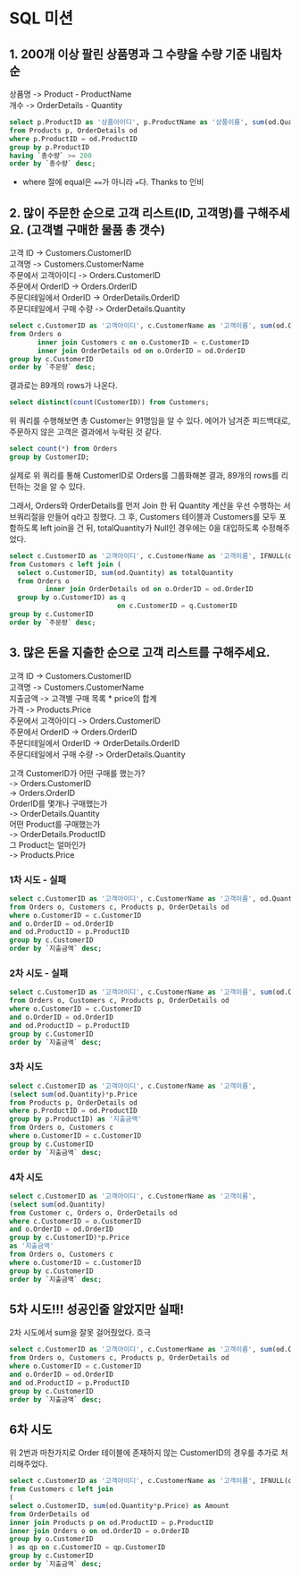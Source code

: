 # SQL 미션
## 1. 200개 이상 팔린 상품명과 그 수량을 수량 기준 내림차순  
   상품명 -> Product - ProductName  
   개수 -> OrderDetails - Quantity  

```sql
select p.ProductID as '상품아이디', p.ProductName as '상품이름', sum(od.Quantity) as '총수량'
from Products p, OrderDetails od
where p.ProductID = od.ProductID
group by p.ProductID
having `총수량` >= 200
order by `총수량` desc;
```

* where 절에 equal은 `==`가 아니라 `=`다. Thanks to 인비

## 2. 많이 주문한 순으로 고객 리스트(ID, 고객명)를 구해주세요. (고객별 구매한 물품 총 갯수)    
   고객 ID -> Customers.CustomerID  
   고객명 -> Customers.CustomerName   
   주문에서 고객아이디 -> Orders.CustomerID    
   주문에서 OrderID -> Orders.OrderID  
   주문디테일에서 OrderID -> OrderDetails.OrderID  
   주문디테일에서 구매 수량 -> OrderDetails.Quantity  

```sql
select c.CustomerID as '고객아이디', c.CustomerName as '고객이름', sum(od.Quantity) as '주문량'
from Orders o
       inner join Customers c on o.CustomerID = c.CustomerID
       inner join OrderDetails od on o.OrderID = od.OrderID
group by c.CustomerID
order by `주문량` desc;
```
결과로는 89개의 rows가 나온다.

```sql
select distinct(count(CustomerID)) from Customers;
```
위 쿼리를 수행해보면 총 Customer는 91명임을 알 수 있다.
에어가 남겨준 피드백대로, 주문하지 않은 고객은 결과에서 누락된 것 같다.

```sql
select count(*) from Orders
group by CustomerID;
```
실제로 위 쿼리를 통해 CustomerID로 Orders를 그룹화해본 결과, 89개의 rows를 리턴하는 것을 알 수 있다.

그래서, Orders와 OrderDetails를 먼저 Join 한 뒤 Quantity 계산을 우선 수행하는 서브쿼리절을 만들어 q라고 칭했다. 그 후, Customers 테이블과
Customers를 모두 포함하도록 left join을 건 뒤, totalQuantity가 Null인 경우에는 0을 대입하도록 
수정해주었다.

```sql
select c.CustomerID as '고객아이디', c.CustomerName as '고객이름', IFNULL(q.totalQuantity, 0) as '주문량'
from Customers c left join (
  select o.CustomerID, sum(od.Quantity) as totalQuantity
  from Orders o
         inner join OrderDetails od on o.OrderID = od.OrderID
  group by o.CustomerID) as q
                           on c.CustomerID = q.CustomerID
group by c.CustomerID
order by `주문량` desc;
```

## 3. 많은 돈을 지출한 순으로 고객 리스트를 구해주세요.  
   고객 ID -> Customers.CustomerID  
   고객명 -> Customers.CustomerName  
   지출금액 -> 고객별 구매 목록 * price의 합계  
   가격 -> Products.Price  
   주문에서 고객아이디 -> Orders.CustomerID  
   주문에서 OrderID -> Orders.OrderID  
   주문디테일에서 OrderID -> OrderDetails.OrderID  
   주문디테일에서 구매 수량 -> OrderDetails.Quantity  
  
고객 CustomerID가 어떤 구매를 했는가?  
-> Orders.CustomerID  
-> Orders.OrderID  
OrderID를 몇개나 구매했는가  
-> OrderDetails.Quantity  
어떤 Product를 구매했는가  
-> OrderDetails.ProductID  
그 Product는 얼마인가  
-> Products.Price  
  
### 1차 시도 - 실패
```sql
select c.CustomerID as '고객아이디', c.CustomerName as '고객이름', od.Quantity*p.Price as '지출금액'
from Orders o, Customers c, Products p, OrderDetails od
where o.CustomerID = c.CustomerID 
and o.OrderID = od.OrderID
and od.ProductID = p.ProductID
group by c.CustomerID
order by `지출금액` desc;
```

### 2차 시도 - 실패
```sql
select c.CustomerID as '고객아이디', c.CustomerName as '고객이름', sum(od.Quantity)*p.Price as '지출금액'
from Orders o, Customers c, Products p, OrderDetails od
where o.CustomerID = c.CustomerID 
and o.OrderID = od.OrderID
and od.ProductID = p.ProductID
group by c.CustomerID
order by `지출금액` desc;
```

### 3차 시도
```sql
select c.CustomerID as '고객아이디', c.CustomerName as '고객이름', 
(select sum(od.Quantity)*p.Price
from Products p, OrderDetails od
where p.ProductID = od.ProductID
group by p.ProductID) as '지출금액'
from Orders o, Customers c
where o.CustomerID = c.CustomerID 
group by c.CustomerID
order by `지출금액` desc;
```

### 4차 시도
```sql
select c.CustomerID as '고객아이디', c.CustomerName as '고객이름', 
(select sum(od.Quantity) 
from Customer c, Orders o, OrderDetails od
where c.CustomerID = o.CustomerID
and o.OrderID = od.OrderID
group by c.CustomerID)*p.Price
as '지출금액'
from Orders o, Customers c
where o.CustomerID = c.CustomerID 
group by c.CustomerID
order by `지출금액` desc;
```

## 5차 시도!!! 성공인줄 알았지만 실패!
2차 시도에서 sum을 잘못 걸어줬었다. 흐극
```sql
select c.CustomerID as '고객아이디', c.CustomerName as '고객이름', sum(od.Quantity*p.Price) as '지출금액'
from Orders o, Customers c, Products p, OrderDetails od
where o.CustomerID = c.CustomerID 
and o.OrderID = od.OrderID
and od.ProductID = p.ProductID
group by c.CustomerID
order by `지출금액` desc;
```

## 6차 시도
위 2번과 마찬가지로 Order 테이블에 존재하지 않는 CustomerID의 경우를 추가로 처리해주었다.
```sql
select c.CustomerID as '고객아이디', c.CustomerName as '고객이름', IFNULL(qp.Amount, 0) as '지출금액'
from Customers c left join
(
select o.CustomerID, sum(od.Quantity*p.Price) as Amount
from OrderDetails od
inner join Products p on od.ProductID = p.ProductID
inner join Orders o on od.OrderID = o.OrderID
group by o.CustomerID
) as qp on c.CustomerID = qp.CustomerID
group by c.CustomerID
order by `지출금액` desc;
```
